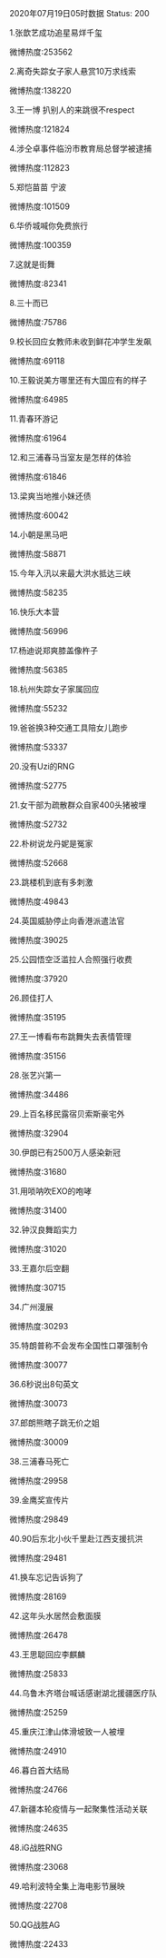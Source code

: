 2020年07月19日05时数据
Status: 200

1.张歆艺成功追星易烊千玺

微博热度:253562

2.离奇失踪女子家人悬赏10万求线索

微博热度:138220

3.王一博 扒别人的来跳很不respect

微博热度:121824

4.涉仝卓事件临汾市教育局总督学被逮捕

微博热度:112823

5.郑恺苗苗 宁波

微博热度:101509

6.华侨城喊你免费旅行

微博热度:100359

7.这就是街舞

微博热度:82341

8.三十而已

微博热度:75786

9.校长回应女教师未收到鲜花冲学生发飙

微博热度:69118

10.王毅说美方哪里还有大国应有的样子

微博热度:64985

11.青春环游记

微博热度:61964

12.和三浦春马当室友是怎样的体验

微博热度:61846

13.梁爽当地推小妹还债

微博热度:60042

14.小朝是黑马吧

微博热度:58871

15.今年入汛以来最大洪水抵达三峡

微博热度:58235

16.快乐大本营

微博热度:56996

17.杨迪说郑爽膝盖像杵子

微博热度:56385

18.杭州失踪女子家属回应

微博热度:55232

19.爸爸换3种交通工具陪女儿跑步

微博热度:53337

20.没有Uzi的RNG

微博热度:52775

21.女干部为疏散群众自家400头猪被埋

微博热度:52732

22.朴树说龙丹妮是冤家

微博热度:52668

23.跳楼机到底有多刺激

微博热度:49843

24.英国威胁停止向香港派遣法官

微博热度:39025

25.公园悟空泛滥拉人合照强行收费

微博热度:37920

26.顾佳打人

微博热度:35195

27.王一博看布布跳舞失去表情管理

微博热度:35156

28.张艺兴第一

微博热度:34486

29.上百名移民露宿贝索斯豪宅外

微博热度:32904

30.伊朗已有2500万人感染新冠

微博热度:31680

31.用唢呐吹EXO的咆哮

微博热度:31400

32.钟汉良舞蹈实力

微博热度:31020

33.王嘉尔后空翻

微博热度:30715

34.广州漫展

微博热度:30293

35.特朗普称不会发布全国性口罩强制令

微博热度:30077

36.6秒说出8句英文

微博热度:30073

37.郎朗熊瞎子跳无价之姐

微博热度:30009

38.三浦春马死亡

微博热度:29958

39.金鹰奖宣传片

微博热度:29849

40.90后东北小伙千里赴江西支援抗洪

微博热度:29481

41.换车忘记告诉狗了

微博热度:28169

42.这年头水居然会敷面膜

微博热度:26478

43.王思聪回应李麒麟

微博热度:25833

44.乌鲁木齐塔台喊话感谢湖北援疆医疗队

微博热度:25259

45.重庆江津山体滑坡致一人被埋

微博热度:24910

46.暮白首大结局

微博热度:24766

47.新疆本轮疫情与一起聚集性活动关联

微博热度:24635

48.iG战胜RNG

微博热度:23068

49.哈利波特全集上海电影节展映

微博热度:22708

50.QG战胜AG

微博热度:22433

